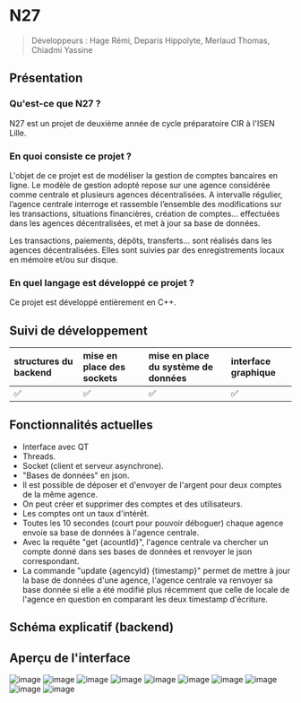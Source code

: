 # N27
>Développeurs : Hage Rémi, Deparis Hippolyte, Merlaud Thomas, Chiadmi Yassine

## Présentation
### Qu'est-ce que N27 ?

N27 est un projet de deuxième année de cycle préparatoire CIR à l'ISEN Lille.

### En quoi consiste ce projet ?

L'objet de ce projet est de modéliser la gestion de comptes bancaires en ligne.
Le modèle de gestion adopté repose sur une agence considérée comme centrale et plusieurs agences décentralisées. A intervalle régulier, l’agence centrale interroge et rassemble l’ensemble des modifications sur les transactions, situations financières, création de comptes... effectuées dans les agences décentralisées, et met à jour sa base de données.

Les transactions, paiements, dépôts, transferts... sont réalisés dans les agences décentralisées. Elles sont suivies par des enregistrements locaux en mémoire et/ou sur disque.

### En quel langage est développé ce projet ?

Ce projet est développé entièrement en C++.

## Suivi de développement

| structures du backend | mise en place des sockets | mise en place du système de données | interface graphique |
| :------- | :------- | :-------- | :------ |
| ✅ | ✅ | ✅ | ✅ |

## Fonctionnalités actuelles
- Interface avec QT
- Threads.
- Socket (client et serveur asynchrone).
- "Bases de données" en json.
- Il est possible de déposer et d'envoyer de l'argent pour deux comptes de la même agence.
- On peut créer et supprimer des comptes et des utilisateurs.
- Les comptes ont un taux d'intérêt.
- Toutes les 10 secondes (court pour pouvoir déboguer) chaque agence envoie sa base de données à l'agence centrale.
- Avec la requête "get {acountId}", l'agence centrale va chercher un compte donné dans ses bases de données et renvoyer le json correspondant.
- La commande "update {agencyId} {timestamp}" permet de mettre à jour la base de données d'une agence, l'agence centrale va renvoyer sa base donnée si elle a été modifié plus récemment que celle de locale de l'agence en question en comparant les deux timestamp d'écriture.

## Schéma explicatif (backend)
## Aperçu de l'interface
![image](https://user-images.githubusercontent.com/52755677/210112491-b7a3fec2-fde3-4d4a-9d2f-d299d5c9728f.png)
![image](https://user-images.githubusercontent.com/52755677/210112471-f144f40b-8c7c-4248-b67a-89fd59277561.png)
![image](https://user-images.githubusercontent.com/52755677/210112554-98034477-097a-4e14-a6bb-ef751591d9e3.png)
![image](https://user-images.githubusercontent.com/52755677/210112560-2e54f5b6-abd8-47f8-a2a5-aa9b82b303da.png)
![image](https://user-images.githubusercontent.com/52755677/210112580-95587d4a-fece-4817-b15e-68283af76df4.png)
![image](https://user-images.githubusercontent.com/52755677/210112589-12f20db5-78b5-49c1-a2a4-04e2532986fc.png)
![image](https://user-images.githubusercontent.com/52755677/210112613-4add1671-e720-4565-aea7-c52d55af9527.png)
![image](https://user-images.githubusercontent.com/52755677/210112625-0aa7b2c2-afaf-4b88-9078-3f687e488a79.png)
![image](https://user-images.githubusercontent.com/52755677/210112642-413c440b-b5d8-41bc-9096-9cf007cd9faa.png)
![image](https://user-images.githubusercontent.com/52755677/210112650-a203240b-9c2c-4705-a212-7b49dd57f0e4.png)













